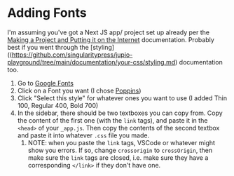 # Adding Fonts
I'm assuming you've got a Next JS app/ project set up already per the [Making a Project and Putting it on the Internet](https://github.com/singularitypress/jupio-playground/tree/main/documentation/putting-sites-online) documentation. Probably best if you went through the [styling]((https://github.com/singularitypress/jupio-playground/tree/main/documentation/your-css/styling.md) documentation too.

1. Go to [Google Fonts](https://fonts.google.com/)
2. Click on a Font you want (I chose [Poppins](https://fonts.google.com/specimen/Poppins))
3. Click "Select this style" for whatever ones you want to use (I added Thin 100, Regular 400, Bold 700)
4. In the sidebar, there should be two textboxes you can copy from. Copy the content of the first one (with the `link` tags), and paste it in the `<head>` of your `_app.js`. Then copy the contents of the second textbox and paste it into whatever `.css` file you made.
	1. NOTE: when you paste the `link` tags, VSCode or whatever might show you errors. If so, change `crossorigin` to `crossOrigin`, then make sure the `link` tags are closed, i.e. make sure they have a corresponding `</link>` if they don't have one. 